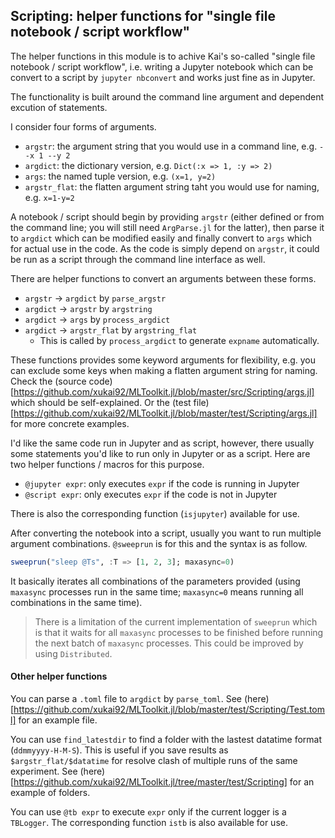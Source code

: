 ## Scripting: helper functions for "single file notebook / script workflow"

The helper functions in this module is to achive Kai's so-called "single file notebook / script workflow", i.e. writing a Jupyter notebook which can be convert to a script by `jupyter nbconvert` and works just fine as in Jupyter.

The functionality is built around the command line argument and dependent excution of statements.

I consider four forms of arguments.

- `argstr`: the argument string that you would use in a command line, e.g. `--x 1 --y 2`
- `argdict`: the dictionary version, e.g. `Dict(:x => 1, :y => 2)`
- `args`: the named tuple version, e.g. `(x=1, y=2)`
- `argstr_flat`: the flatten argument string taht you would use for naming, e.g. `x=1-y=2`

A notebook / script should begin by providing `argstr` (either defined or from the command line; you will still need `ArgParse.jl` for the latter), then parse it to `argdict` which can be modified easily and finally convert to `args` which for actual use in the code. As the code is simply depend on `argstr`, it could be run as a script through the command line interface as well.

There are helper functions to convert an arguments between these forms.

- `argstr` -> `argdict` by `parse_argstr`
- `argdict` -> `argstr` by `argstring`
- `argdict` -> `args` by `process_argdict`
- `argdict` -> `argstr_flat` by `argstring_flat`
  - This is called by `process_argdict` to generate `expname` automatically.

These functions provides some keyword arguments for flexibility, e.g. you can exclude some keys when making a flatten argument string for naming. Check the (source code)[https://github.com/xukai92/MLToolkit.jl/blob/master/src/Scripting/args.jl] which should be self-explained. Or the (test file)[https://github.com/xukai92/MLToolkit.jl/blob/master/test/Scripting/args.jl] for more concrete examples.

I'd like the same code run in Jupyter and as script, however, there usually some statements you'd like to run only in Jupyter or as a script. Here are two helper functions / macros for this purpose.

- `@jupyter expr`: only executes `expr` if the code is running in Jupyter
- `@script expr`: only executes `expr` if the code is not in Jupyter

There is also the corresponding function (`isjupyter`) available for use.

After converting the notebook into a script, usually you want to run multiple argument combinations. `@sweeprun` is for this and the syntax is as follow.

```julia
sweeprun("sleep @Ts", :T => [1, 2, 3]; maxasync=0)
```

It basically iterates all combinations of the parameters provided (using `maxasync` processes run in the same time; `maxasync=0` means running all combinations in the same time).

> There is a limitation of the current implementation of `sweeprun` which is that it waits for all `maxasync` processes to be finished before running the next batch of `maxasync` processes. This could be improved by using `Distributed`.

#### Other helper functions

You can parse a `.toml` file to `argdict` by `parse_toml`. See (here)[https://github.com/xukai92/MLToolkit.jl/blob/master/test/Scripting/Test.toml] for an example file.

You can use `find_latestdir` to find a folder with the lastest datatime format (`ddmmyyyy-H-M-S`). This is useful if you save results as `$argstr_flat/$datatime` for resolve clash of multiple runs of the same experiment. See (here)[https://github.com/xukai92/MLToolkit.jl/tree/master/test/Scripting] for an example of folders.

You can use `@tb expr` to execute `expr` only if the current logger is a `TBLogger`. The corresponding function `istb` is also available for use.